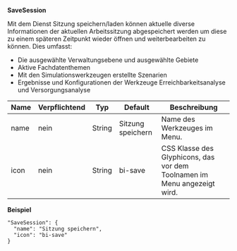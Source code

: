 **SaveSession**

Mit dem Dienst Sitzung speichern/laden können aktuelle diverse Informationen der aktuellen Arbeitssitzung abgespeichert werden um diese zu einem späteren Zeitpunkt wieder öffnen und weiterbearbeiten zu können. Dies umfasst:

* Die ausgewählte Verwaltungsebene und ausgewählte Gebiete
* Aktive Fachdatenthemen
* Mit den Simulationswerkzeugen erstellte Szenarien
* Ergebnisse und Konfigurationen der Werkzeuge Erreichbarkeitsanalyse und Versorgungsanalyse

|Name|Verpflichtend|Typ|Default|Beschreibung|
|----|-------------|---|-------|------------|
|name|nein|String|Sitzung speichern|Name des Werkzeuges im Menu.|
|icon|nein|String|bi-save|CSS Klasse des Glyphicons, das vor dem Toolnamen im Menu angezeigt wird.|

**Beispiel**
```
"SaveSession": {
  "name": "Sitzung speichern",
  "icon": "bi-save"
}
```
